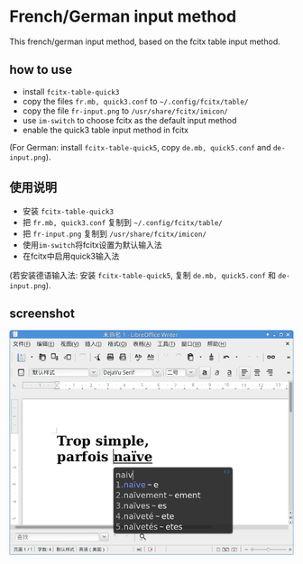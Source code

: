 # French/German input method

This french/german input method, based on the fcitx table input method.

## how to use

- install `fcitx-table-quick3`
- copy the files `fr.mb, quick3.conf` to `~/.config/fcitx/table/`
- copy the file `fr-input.png` to `/usr/share/fcitx/imicon/`
- use `im-switch` to choose fcitx as the default input method
- enable the quick3 table input method in fcitx

(For German: install `fcitx-table-quick5`, copy `de.mb, quick5.conf` and
 `de-input.png`).

## 使用说明

- 安装 `fcitx-table-quick3`
- 把 `fr.mb, quick3.conf` 复制到 `~/.config/fcitx/table/`
- 把 `fr-input.png` 复制到 `/usr/share/fcitx/imicon/`
- 使用`im-switch`将fcitx设置为默认输入法
- 在fcitx中启用quick3输入法

(若安装德语输入法: 安装 `fcitx-table-quick5`, 复制 `de.mb, quick5.conf` 和
`de-input.png`).

## screenshot

![screenshot](./screenshot.png)